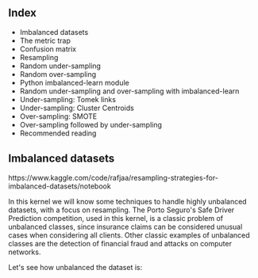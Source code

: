 <h2 style="margin-bottom: 18px">Index</h2>

* Imbalanced datasets
* The metric trap
* Confusion matrix
* Resampling
* Random under-sampling
* Random over-sampling
* Python imbalanced-learn module
* Random under-sampling and over-sampling with imbalanced-learn
* Under-sampling: Tomek links
* Under-sampling: Cluster Centroids
* Over-sampling: SMOTE
* Over-sampling followed by under-sampling
* Recommended reading

<h2 id="t1" style="margin-bottom: 18px">Imbalanced datasets</h2>
https://www.kaggle.com/code/rafjaa/resampling-strategies-for-imbalanced-datasets/notebook

In this kernel we will know some techniques to handle highly unbalanced datasets, with a focus on resampling. The Porto Seguro's Safe Driver Prediction competition, used in this kernel, is a classic problem of unbalanced classes, since insurance claims can be considered unusual cases when considering all clients. Other classic examples of unbalanced classes are the detection of financial fraud and attacks on computer networks.

Let's see how unbalanced the dataset is:
